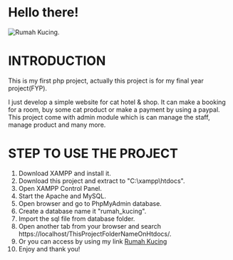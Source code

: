 # **Hello there!**

  ![Rumah Kucing](https://github.com/zulazriz/Rumah-Kucing/blob/master/images/rumah%20kucing2.jpg).

# INTRODUCTION
This is my first php project, actually this project is for my final year project(FYP).

I just develop a simple website for cat hotel & shop. It can make a booking for a room, buy some cat product or make a payment by using a paypal.
This project come with admin module which is can manage the staff, manage product and many more.

# STEP TO USE THE PROJECT

1. Download XAMPP and install it.
2. Download this project and extract to "C:\xampp\htdocs\".
3. Open XAMPP Control Panel.
4. Start the Apache and MySQL.
5. Open browser and go to PhpMyAdmin database.
6. Create a database name it "rumah_kucing".
7. Import the sql file from database folder.
8. Open another tab from your browser and search https://localhost/ThisProjectFolderNameOnHtdocs/.
9. Or you can access by using my link [Rumah Kucing](http://rumah-kucing.herokuapp.com/)
10. Enjoy and thank you!
